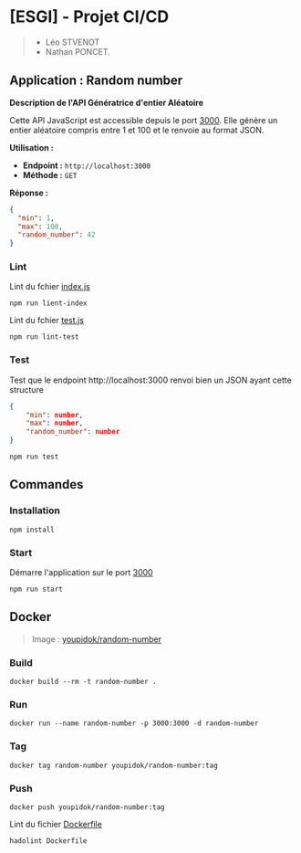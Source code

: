 # [ESGI] - Projet CI/CD

>- Léo STVENOT
>- Nathan PONCET.



## Application : Random number
**Description de l'API Génératrice d'entier Aléatoire**

Cette API JavaScript est accessible depuis le port [3000](http://localhost:3000).
Elle génère un entier aléatoire compris entre 1 et 100 et le renvoie au format JSON.

**Utilisation :**

- **Endpoint :** `http://localhost:3000`
- **Méthode :** `GET`

**Réponse :**
```json
{
  "min": 1,
  "max": 100,
  "random_number": 42
}
```

### Lint
Lint du fchier [index.js](src/index.js)
```shell
npm run lient-index
```
Lint du fchier [test.js](test/test.js)
```shell
npm run lint-test
```
### Test
Test que le endpoint http://localhost:3000 renvoi bien un JSON ayant cette structure
```json
{
    "min": number,
    "max": number,
    "random_number": number
}
```
```shell
npm run test
```

## Commandes
### Installation
```shell
npm install
```
### Start
Démarre l'application sur le port [3000](http://localhost:3000)
```shell
npm run start
```

## Docker
> Image : [youpidok/random-number](https://hub.docker.com/r/youpidok/random-number/tags)
### Build
```shell
docker build --rm -t random-number .
```
### Run
```shell
docker run --name random-number -p 3000:3000 -d random-number 
```
### Tag
```shell
docker tag random-number youpidok/random-number:tag
```
### Push
```shell
docker push youpidok/random-number:tag
```
Lint du fichier [Dockerfile](Dockerfile)
```shell
hadolint Dockerfile
```
